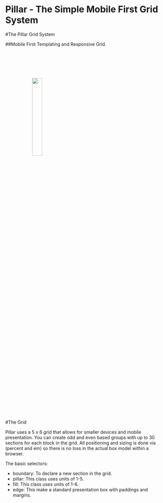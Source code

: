 Pillar - The Simple Mobile First Grid System
======

#The Pillar Grid System

##Mobile First Templating and Responsive Grid.

<img src="http://sass-lang.com/assets/img/logos/logo-235e394c.png" style="width:25%;margin:5em;padding:1em;">

#The Grid

Pillar uses a 5 x 6 grid that allows for smaller devices and mobile presentation. You can create odd and even based groups with up to 30 sections for each block in the grid.  All positioning and sizing is done via (percent and em) so there is no loss in the actual box model within a browser.

The basic selectors:

- boundary: To declare a new section in the grid.
- pillar: This class uses units of 1-5.
- fill: This class uses units of 1-6.
- edge: This make a standard presentation box with paddings and margins.

